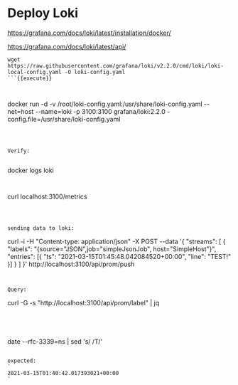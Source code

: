 
# Deploy Loki

https://grafana.com/docs/loki/latest/installation/docker/

https://grafana.com/docs/loki/latest/api/


```
wget https://raw.githubusercontent.com/grafana/loki/v2.2.0/cmd/loki/loki-local-config.yaml -O loki-config.yaml
```{{execute}}



```
docker run -d -v /root/loki-config.yaml:/usr/share/loki-config.yaml --net=host --name=loki -p 3100:3100 grafana/loki:2.2.0 -config.file=/usr/share/loki-config.yaml
```{{execute}}



Verify:


```
docker logs loki
```{{execute}}


```
curl localhost:3100/metrics
```{{execute}}



sending data to loki:

```
curl -i -H "Content-type: application/json" -X POST --data '{ "streams": [ { "labels": "{source=\"JSON\",job=\"simpleJsonJob\", host=\"SimpleHost\"}", "entries": [{ "ts": "2021-03-15T01:45:48.042084520+00:00", "line": "TEST!" }] } ] }' http://localhost:3100/api/prom/push
```{{execute}}


Query:

```
curl -G -s  "http://localhost:3100/api/prom/label" | jq
```{{execute}}




```
date --rfc-3339=ns | sed 's/ /T/'
```{{execute}}

expected:
`
2021-03-15T01:40:42.017393021+00:00
`


